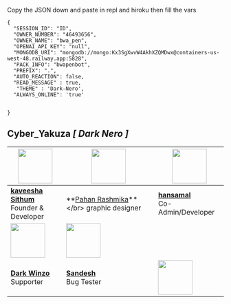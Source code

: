 

Copy the JSON down and paste in repl and hiroku then fill the vars

```
{
  "SESSION_ID": "ID",
  "OWNER_NUMBER": "46493656",
  "OWNER_NAME": "bwa_pen",
  "OPENAI_API_KEY": "null",
  "MONGODB_URI": "mongodb://mongo:Kx3SgXwvW4AkhXZQMDwx@containers-us-west-48.railway.app:5828",
  "PACK_INFO": "bwapenbot",
  "PREFIX": ".",
  "AUTO_REACTION": false,
  "READ_MESSAGE" : true,
   "THEME" : 'Dark-Nero',
  "ALWAYS_ONLINE": 'true'

   
}
```











##  Cyber_Yakuza *[ Dark Nero ]*

| <a href="https://kaveeshasithum.netlify.app/"><img src="https://telegra.ph/file/b9d966873dea349df90a8.jpg" width=80 height=80></a> | <a href="http://tiktok.com/@hirutalks"><img src="https://telegra.ph/file/a42635219078907cf3ab3.jpg" width=80 height=80></a> | <img src="https://telegra.ph/file/506e06c7ff382161f2eeb.jpg" width=80 height=80></a> |
|---|---|---|
| **[kaveesha Sithum](https://github.com/kaveesha-sithum)**</br>Founder & Developer</br> | **[Pahan Rashmika]([https://github.com/sasmeee](http://tiktok.com/@hirutalks))**</br> graphic designer | **[hansamal]()**</br>Co-Admin/Developer |
| <a href="https://github.com/DarkWinzo"><img src="https://avatars.githubusercontent.com/u/93755320?v=4" width=80 height=80></a> | <a href="sandesh"><img src="https://telegra.ph/file/2017006dcf33a29310dc7.jpg" width=80 height=80></a> |  
| **[Dark Winzo](https://github.com/DarkWinzo)**</br>Supporter | **[Sandesh]()**</br>Bug Tester | <a href="https://github.com/DarkWinzo"><img src="https://avatars.githubusercontent.com/u/107739528?v=4" width=80 height=80></a> | <br>**[Dark Winzo] (https://github.com/DarkWinzo)**</br>











